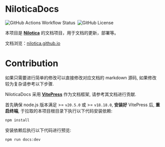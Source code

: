 # NiloticaDocs

![GitHub Actions Workflow Status](https://img.shields.io/github/actions/workflow/status/Nilotica/NiloticaDocs/deploy.yaml)&ensp;![GitHub License](https://img.shields.io/github/license/Nilotica/NiloticaDocs)


本项目是 **[Nilotica](https://github.com/Lumosylva/Nilotica)** 的文档项目，用于文档的更新，部署等。

文档浏览：[nilotica.github.io](https://nilotica.github.io/)

# Contribution

如果只需要进行简单的修改可以直接修改对应文档的 markdown 源码, 如果修改较为复杂请参考以下步骤.

NiloticaDocs 采用 **[VitePress](https://vitepress.dev/zh/guide/what-is-vitepress)** 作为文档框架, 请参考其文档进行贡献.

首先确保 node.js 版本满足 >= `v20.5.0` 或 >= `v18.18.0`, **安装好** VitePress 后, **重启终端**, 于拉取的本项目根目录下执行以下代码安装依赖:

```bash
npm install
```

安装依赖后执行以下代码进行预览:

```bash
npm run docs:dev
```

